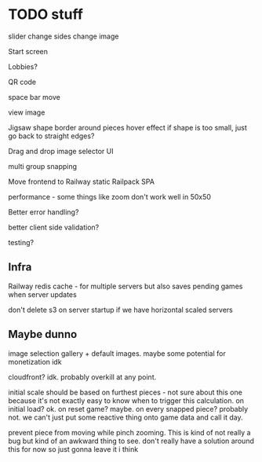 # TODO stuff

slider
change sides
change image

Start screen

Lobbies?

QR code

space bar move

view image

Jigsaw shape
border around pieces
hover effect
if shape is too small, just go back to straight edges?

Drag and drop image selector UI

multi group snapping

Move frontend to Railway static Railpack SPA

performance - some things like zoom don't work well in 50x50

Better error handling?

better client side validation?

testing?

## Infra

Railway redis cache - for multiple servers but also saves pending games when
server updates

don't delete s3 on server startup if we have horizontal scaled servers

## Maybe dunno

image selection gallery + default images. maybe some potential for monetization idk

cloudfront? idk. probably overkill at any point.

initial scale should be based on furthest pieces - not sure about this one
because it's not exactly easy to know when to trigger this calculation. on
initial load? ok. on reset game? maybe. on every snapped piece? probably not. we
can't just put some reactive thing onto game data and call it day.

prevent piece from moving while pinch zooming. This is kind of not really a bug
but kind of an awkward thing to see. don't really have a solution around this for now so just gonna leave it i think
